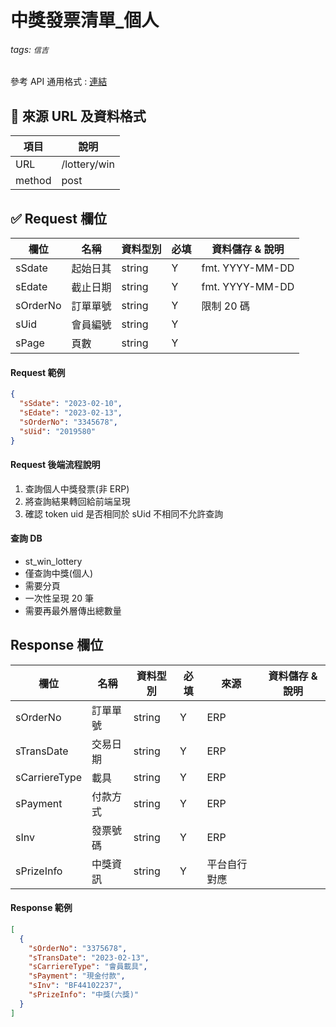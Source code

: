 # 中獎發票清單\_個人

###### tags: `信吉`

參考 API 通用格式 : [連結](/8noUxRMeTsWpyUam5wK3dQ)

## 💠 來源 URL 及資料格式

| 項目   | 說明         |
| ------ | ------------ |
| URL    | /lottery/win |
| method | post         |

## ✅ Request 欄位

| 欄位     | 名稱     | 資料型別 | 必填 | 資料儲存 & 說明 |
| -------- | -------- | -------- | ---- | --------------- |
| sSdate   | 起始日其 | string   | Y    | fmt. YYYY-MM-DD |
| sEdate   | 截止日期 | string   | Y    | fmt. YYYY-MM-DD |
| sOrderNo | 訂單單號 | string   | Y    | 限制 20 碼      |
| sUid     | 會員編號 | string   | Y    |
| sPage    | 頁數     | string   | Y    |

#### Request 範例

```json
{
  "sSdate": "2023-02-10",
  "sEdate": "2023-02-13",
  "sOrderNo": "3345678",
  "sUid": "2019580"
}
```

#### Request 後端流程說明

1. 查詢個人中獎發票(非 ERP)
2. 將查詢結果轉回給前端呈現
3. 確認 token uid 是否相同於 sUid 不相同不允許查詢

#### 查詢 DB

- st_win_lottery
- 僅查詢中獎(個人)
- 需要分頁
- 一次性呈現 20 筆
- 需要再最外層傳出總數量

## Response 欄位

| 欄位          | 名稱     | 資料型別 | 必填 | 來源         | 資料儲存 & 說明 |
| ------------- | -------- | -------- | ---- | ------------ | --------------- |
| sOrderNo      | 訂單單號 | string   | Y    | ERP          |
| sTransDate    | 交易日期 | string   | Y    | ERP          |
| sCarriereType | 載具     | string   | Y    | ERP          |
| sPayment      | 付款方式 | string   | Y    | ERP          |
| sInv          | 發票號碼 | string   | Y    | ERP          |
| sPrizeInfo    | 中獎資訊 | string   | Y    | 平台自行對應 |

#### Response 範例

```json
[
  {
    "sOrderNo": "3375678",
    "sTransDate": "2023-02-13",
    "sCarriereType": "會員載具",
    "sPayment": "現金付款",
    "sInv": "BF44102237",
    "sPrizeInfo": "中獎(六獎)"
  }
]
```
